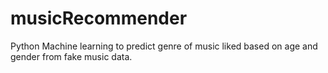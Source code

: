 # musicRecommender
Python Machine learning to predict genre of music liked based on age and gender from fake music data.

